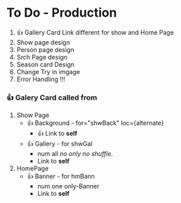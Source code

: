 # To Do - Production

1. :+1: Gallery Card Link different for show and Home Page
2. Show page design 
3. Person page design 
4. Srch Page design
5. Season card Design
6. Change Try in imgage
7. Error Handling !!!

### :+1: Galery Card called from 
1. Show Page
	* :+1: Background - for="shwBack" loc={alternate}
		* :+1: Link to **self** 
	* :+1: Gallery - for shwGal
		* num all _no only no shuffle_.
		* Link to **self**
2. HomePage
	* :+1: Banner - for hmBann
		* num one only-Banner
		* Link to **self**
